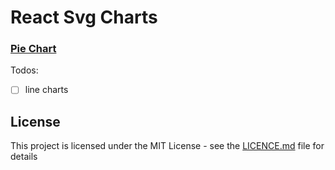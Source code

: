 # React Svg Charts

### [Pie Chart](https://github.com/kaansey/svg-charts-react/blob/master/src/charts/PieChart/README.md)

Todos:

- [ ] line charts


## License
This project is licensed under the MIT License - see the
[LICENCE.md](./LICENCE.md) file for details